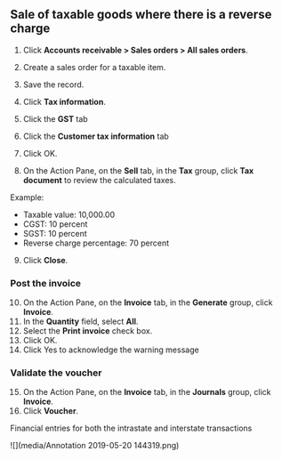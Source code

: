 
## Sale of taxable goods where there is a reverse charge

1. Click **Accounts receivable > Sales orders > All sales orders**.
2. Create a sales order for a taxable item.
3. Save the record.
4. Click **Tax information**.

5. Click the **GST** tab

6. Click the **Customer tax information** tab

7. Click OK.
8. On the Action Pane, on the **Sell** tab, in the **Tax** group, click **Tax document** to review the calculated taxes.

Example:

- Taxable value: 10,000.00
- CGST: 10 percent
- SGST: 10 percent
- Reverse charge percentage: 70 percent

9. Click **Close**.

### Post the invoice

10. On the Action Pane, on the **Invoice** tab, in the **Generate** group, click **Invoice**.
11. In the **Quantity** field, select **All**.
12. Select the **Print invoice** check box.
13. Click OK.
14. Click Yes to acknowledge the warning message

### Validate the voucher

15. On the Action Pane, on the **Invoice** tab, in the **Journals** group, click **Invoice**.
16. Click **Voucher**.

Financial entries for both the intrastate and interstate transactions

![](media/Annotation 2019-05-20 144319.png)




